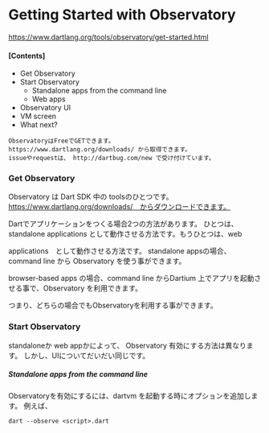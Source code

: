 # Getting Started with Observatory
https://www.dartlang.org/tools/observatory/get-started.html



#### [Contents]
* Get Observatory
* Start Observatory
  * Standalone apps from the command line
  * Web apps
* Observatory UI
* VM screen
* What next?

```
ObservatoryはFreeでGETできます。
https://www.dartlang.org/downloads/ から取得できます。
issueやrequestは、 http://dartbug.com/new で受け付けています。
```

### Get Observatory
Observatory は Dart SDK 中の toolsのひとつです。https://www.dartlang.org/downloads/　からダウンロードできます。

Dartでアプリケーションをつくる場合2つの方法があります。 ひとつは、standalone applications として動作させる方法です。もうひとつは、web 

applications　として動作させる方法です。 standalone appsの場合、 command line から Observatory を使う事ができます。

browser-based apps の場合、command line からDartium 上でアプリを起動させる事で、Observatory を利用できます。

つまり、どちらの場合でもObservatoryを利用する事ができます。


### Start Observatory
standaloneか web appかによって、 Observatory 有効にする方法は異なります。
しかし、UIについてだいだい同じです。

##### Standalone apps from the command line

Observatoryを有効にするには、dartvm を起動する時にオプションを追加します。
例えば、
```
dart --observe <script>.dart
```


